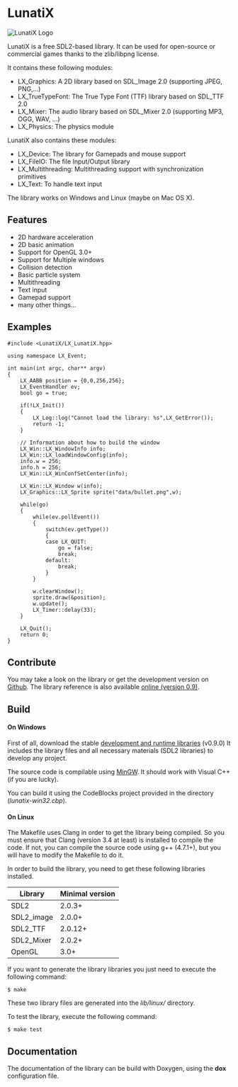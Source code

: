 # LunatiX #

![LunatiX Logo](https://raw.githubusercontent.com/Gumichan01/lunatix-engine/master/data/lunatix-logo.png)

LunatiX is a free SDL2-based library. It can be used for open-source or
commercial games thanks to the zlib/libpng license.

It contains these following modules:
- LX\_Graphics: A 2D library based on SDL_Image 2.0 (supporting JPEG, PNG,...)
- LX\_TrueTypeFont: The True Type Font (TTF) library based on SDL_TTF 2.0
- LX\_Mixer: The audio library based on SDL_Mixer 2.0 (supporting MP3, OGG, WAV, ...)
- LX\_Physics: The physics module

LunatiX also contains these modules:
- LX\_Device: The library for Gamepads and mouse support
- LX\_FileIO: The file Input/Output library
- LX\_Multithreading: Multithreading support with synchronization primitives
- LX\_Text: To handle text input

The library works on Windows and Linux (maybe on Mac OS X).

## Features ##

- 2D hardware acceleration
- 2D basic animation
- Support for OpenGL 3.0+
- Support for Multiple windows
- Collision detection
- Basic particle system
- Multithreading
- Text input
- Gamepad support
- many other things...

## Examples ##


    #include <LunatiX/LX_LunatiX.hpp>

    using namespace LX_Event;

    int main(int argc, char** argv)
    {
        LX_AABB position = {0,0,256,256};
        LX_EventHandler ev;
        bool go = true;

        if(!LX_Init())
        {
            LX_Log::log("Cannot load the library: %s",LX_GetError());
            return -1;
        }

        // Information about how to build the window
        LX_Win::LX_WindowInfo info;
        LX_Win::LX_loadWindowConfig(info);
        info.w = 256;
        info.h = 256;
        LX_Win::LX_WinConfSetCenter(info);

        LX_Win::LX_Window w(info);
        LX_Graphics::LX_Sprite sprite("data/bullet.png",w);

        while(go)
        {
            while(ev.pollEvent())
            {
                switch(ev.getType())
                {
                case LX_QUIT:
                    go = false;
                    break;
                default:
                    break;
                }
            }

            w.clearWindow();
            sprite.draw(&position);
            w.update();
            LX_Timer::delay(33);
        }

        LX_Quit();
        return 0;
    }

## Contribute ##

You may take a look on the library or get the development version
on [Github](https://github.com/Gumichan01/lunatix). The library reference
is also available [online (version 0.9)](https://gumichan01.github.io/lunatix/reference/v0.9.0/).


## Build ##

#### On Windows ####

First of all, download the stable [development and runtime libraries](https://github.com/Gumichan01/lunatix-engine/releases/tag/LX-v0.9.0) (v0.9.0)
It includes the library files and all necessary materials (SDL2 libraries)
to develop any project.

The source code is compilable using [MinGW](http://www.mingw.org/).
It should work with Visual C++ (if you are lucky).

You can build it using the CodeBlocks project provided in the directory (*lunatix-win32.cbp*).

#### On Linux ####

The Makefile uses Clang in order to get the library being compiled.
So you must ensure that Clang (version 3.4 at least) is installed to compile the code.
If not, you can compile the source code using g++ (4.7.1+), but you will have to
modify the Makefile to do it.

In order to build the library, you need to get these following libraries
installed.

|   Library  | Minimal version |
|     ---    |       ---       |
|    SDL2    |      2.0.3+     |
| SDL2_image |      2.0.0+     |
|  SDL2_TTF  |      2.0.12+    |
| SDL2_Mixer |      2.0.2+     |
|   OpenGL   |       3.0+      |


If you want to generate the library libraries you just need to execute
the following command:

    $ make

These two library files are generated into the *lib/linux/* directory.

To test the library, execute the following command:

    $ make test

## Documentation ##

The documentation of the library can be build with Doxygen,
using the **dox** configuration file.
